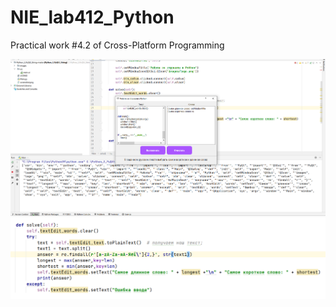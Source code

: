 # NIE_lab412_Python
Practical work #4.2 of Cross-Platform Programming

![Screenshot](Screenshot_1.png)
![Screenshot](Screenshot_2.png)
